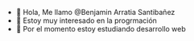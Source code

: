 - 👋 Hola, Me llamo @Benjamin Arratia Santibañez
- 👀 Estoy muy interesado en la progrmación
- 🌱 Por el momento estoy estudiando desarrollo web
